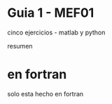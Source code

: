 # Guia 1 - MEF01

cinco ejercicios - matlab y python

resumen

# en fortran
solo esta hecho en fortran
